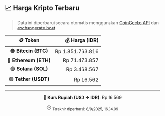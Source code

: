 

<!-- HARGA_KRIPTO -->
## 📈 Harga Kripto Terbaru

> Data ini diperbarui secara otomatis menggunakan [CoinGecko API](https://www.coingecko.com/) dan [exchangerate.host](https://exchangerate.host/)

<div align="center">

| 🪙 Token | 💰 Harga (IDR) |
|:------:|---------------:|
| 🟠 **Bitcoin (BTC)**   | Rp 1.851.763.816 |
| 🔵 **Ethereum (ETH)**  | Rp 71.473.857 |
| 🟣 **Solana (SOL)**    | Rp 3.468.567 |
| 🟢 **Tether (USDT)**   | Rp 16.562 |

---

💱 **Kurs Rupiah (USD → IDR)**: Rp 16.569

🕒 <sub>Terakhir diperbarui: 8/9/2025, 16.34.09</sub>

</div>
<!-- /HARGA_KRIPTO -->